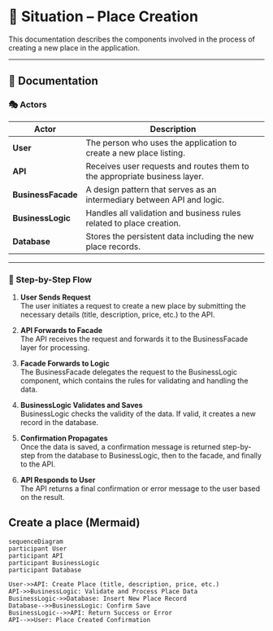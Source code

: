 # 📍 Situation – Place Creation

This documentation describes the components involved in the process of creating a new place in the application.

---

## 📘 Documentation

### 🎭 Actors

| Actor             | Description                                                                 |
|-------------------|-----------------------------------------------------------------------------|
| **User**          | The person who uses the application to create a new place listing.          |
| **API**           | Receives user requests and routes them to the appropriate business layer.   |
| **BusinessFacade**| A design pattern that serves as an intermediary between API and logic.      |
| **BusinessLogic** | Handles all validation and business rules related to place creation.        |
| **Database**      | Stores the persistent data including the new place records.                 |

---

### 🔄 Step-by-Step Flow

1. **User Sends Request**  
   The user initiates a request to create a new place by submitting the necessary details (title, description, price, etc.) to the API.

2. **API Forwards to Facade**  
   The API receives the request and forwards it to the BusinessFacade layer for processing.

3. **Facade Forwards to Logic**  
   The BusinessFacade delegates the request to the BusinessLogic component, which contains the rules for validating and handling the data.

4. **BusinessLogic Validates and Saves**  
   BusinessLogic checks the validity of the data. If valid, it creates a new record in the database.

5. **Confirmation Propagates**  
   Once the data is saved, a confirmation message is returned step-by-step from the database to BusinessLogic, then to the facade, and finally to the API.

6. **API Responds to User**  
   The API returns a final confirmation or error message to the user based on the result.

## Create a place (Mermaid)

```mermaid
sequenceDiagram
participant User
participant API
participant BusinessLogic
participant Database

User->>API: Create Place (title, description, price, etc.)
API->>BusinessLogic: Validate and Process Place Data
BusinessLogic->>Database: Insert New Place Record
Database-->>BusinessLogic: Confirm Save
BusinessLogic-->>API: Return Success or Error
API-->>User: Place Created Confirmation
```

